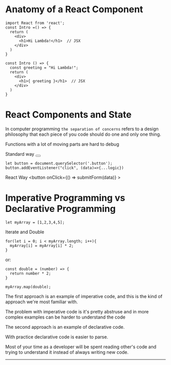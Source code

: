 # Anatomy of a React Component

    import React from 'react';
    const Intro =() => {
      return (
        <div>
          <h1>Hi Lambda!</h1>  // JSX
        </div>
      )
    }

    const Intro () => {
      const greeting = "Hi Lambda!";
      return (
        <div>
          <h1>{ greeting }</h1>  // JSX
        </div>
      )
    }

# React Components and State
  In computer programming `the separation of concerns` refers to a design philosophy that each piece of you code should do one and only one thing.

  Functions with a lot of moving parts are hard to debug

  Standard way
    <button class="button"></button>

    let button = document.querySelector('.button');
    button.addEventListener("click", (data)=>{...logic})

  React Way
    <button onClick={() => submitForm(data)} >

# Imperative Programming vs Declarative Programming

    let myArray = [1,2,3,4,5];

  Iterate and Double

    for(let i = 0; i < myArray.length; i++){
      myArray[i] = myArray[i] * 2;
    }

  or:

    const double = (number) => {
      return number * 2;
    }

    myArray.map(double);

  The first approach is an example of imperative code, and this is the kind of approach we're most familiar with.

  The problem with imperative code is it's pretty abstruse and in more complex examples can be harder to understand the code

  The second approach is an example of declarative code. 

  With practice declarative code is easier to parse.

  Most of your time as a developer will be spent reading other's code and trying to understand it instead of always writing new code.

***
